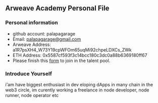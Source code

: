 ## Arweave Academy Personal File

### Personal information

- github account: palapagarage
- Email: palapagarage@gmail.com
- Arweave Address: a1R7psXH4_W73Y19cpWFOm65uqMi92chpeLDXCs_ZWk
- ETH Address: 0x5587cf593f3c14bcc180c3dc0a88b6369180ff67
- Please finish this [form](https://docs.google.com/forms/d/e/1FAIpQLSfWA5fIIcBgmRppm3jNz5vmf9Mai_QMVil-2pO4r7YKn_Zhtw/viewform?usp=sf_link) to join in the talent pool.

### Introduce Yourself
 i'am have biggest enthusiast in dev
 eloping dApps in many chain in the web3 circle, im curently working a freelance in node developer, node runner, node operator etc